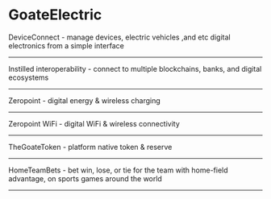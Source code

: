 # GoateElectric

DeviceConnect - manage devices, electric vehicles ,and etc digital electronics from a simple interface
________________________________________________________________________________

Instilled interoperability - connect to multiple blockchains, banks, and digital ecosystems
________________________________________________________________________________

Zeropoint - digital energy & wireless charging
________________________________________________________________________________

Zeropoint WiFi - digital WiFi & wireless connectivity
________________________________________________________________________________

TheGoateToken - platform native token & reserve
________________________________________________________________________________

HomeTeamBets - bet win, lose, or tie for the team with home-field advantage, on sports games around the world
________________________________________________________________________________